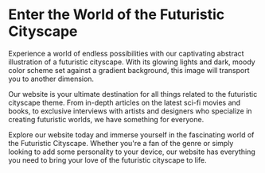 <!--font:I recommend using "Montserrat" as the best fitting Google font for the website.-->

# Enter the World of the Futuristic Cityscape

Experience a world of endless possibilities with our captivating abstract illustration of a futuristic cityscape. With its glowing lights and dark, moody color scheme set against a gradient background, this image will transport you to another dimension.

Our website is your ultimate destination for all things related to the futuristic cityscape theme. From in-depth articles on the latest sci-fi movies and books, to exclusive interviews with artists and designers who specialize in creating futuristic worlds, we have something for everyone.

Explore our website today and immerse yourself in the fascinating world of the Futuristic Cityscape. Whether you're a fan of the genre or simply looking to add some personality to your device, our website has everything you need to bring your love of the futuristic cityscape to life.

<!--

Write me markdown content of website with wallpaper:

"A wallpaper featuring an abstract illustration of a futuristic cityscape, with glowing lights and a dark and moody color scheme, set against a gradient background."

The header of the page should not be copy of the text but rather a real content of the website which is using this wallpaper.


---


# Futuristic Cityscape Wallpaper

Decorate your desktop or mobile screen with our stunning wallpaper featuring an abstract illustration of a futuristic cityscape. The wallpaper showcases a mesmerizing cityscape with glowing lights and a dark, moody color scheme that will transport you to a world of endless possibilities.

The gradient background adds depth and dimension to the wallpaper, making it a perfect fit for any device. Whether you're looking to add some personality to your home screen or want to create a unique look for your work computer, this wallpaper is sure to impress.

So why wait? Download our Futuristic Cityscape Wallpaper today and take your device's appearance to the next level!


---


Heading should not include word "wallpaper". The website should not be about the wallpaper itself, wallpaper is just a related background, rewrite whole content.


---


# Welcome to the Futuristic Cityscape

Step into a world of endless possibilities with our stunning abstract illustration of a futuristic cityscape. With glowing lights and a dark, moody color scheme, this image will transport you to another dimension.

The gradient background adds depth and dimension to the scene, making it perfect for any device. Whether you're looking to add some personality to your home screen or want to create a unique look for your work computer, this image is sure to impress.

Our website offers a wide range of content related to the futuristic cityscape theme. From articles on the latest sci-fi movies and books, to interviews with artists and designers who specialize in creating futuristic worlds, we have something for everyone.

So why wait? Explore our website today and immerse yourself in the fascinating world of the Futuristic Cityscape.


---


Heading is too long, rewrite whole content.


---


# Discover the Futuristic Cityscape

Enter a world of endless possibilities with our captivating abstract illustration of a futuristic cityscape. With its glowing lights and dark, moody color scheme set against a gradient background, this image will transport you to another dimension.

Our website is dedicated to all things related to the futuristic cityscape theme. From articles on the latest sci-fi movies and books, to interviews with artists and designers who specialize in creating futuristic worlds, we have something for everyone.

Explore our website today and discover a wealth of content that will immerse you in the fascinating world of the Futuristic Cityscape. Whether you're looking to add some personality to your home screen or want to create a unique look for your work computer, our website has everything you need to bring your love of the futuristic cityscape to life.


---


Heading is too long, rewrite whole content.


---


# Enter the World of the Futuristic Cityscape

Experience a world of endless possibilities with our captivating abstract illustration of a futuristic cityscape. With its glowing lights and dark, moody color scheme set against a gradient background, this image will transport you to another dimension.

Our website is your ultimate destination for all things related to the futuristic cityscape theme. From in-depth articles on the latest sci-fi movies and books, to exclusive interviews with artists and designers who specialize in creating futuristic worlds, we have something for everyone.

Explore our website today and immerse yourself in the fascinating world of the Futuristic Cityscape. Whether you're a fan of the genre or simply looking to add some personality to your device, our website has everything you need to bring your love of the futuristic cityscape to life.


---


Write me a Google font which is best fitting for the website.

Pick from the list:
- Lato
- Montserrat
- Orbitron
- Barlow Condensed
- Poppins
- Playfair Display
- Futura
- Exo 2
- Dancing Script
- Open Sans
- Roboto
- IBM Plex Sans
- Lobster
- Raleway
- Inter
- Great Vibes
- Alegreya


Write just the font name nothing else.


---


I recommend using "Montserrat" as the best fitting Google font for the website.

-->
